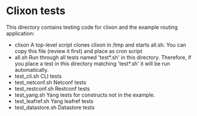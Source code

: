 # Clixon tests

This directory contains testing code for clixon and the example
routing application:
- clixon    A top-level script clones clixon in /tmp and starts all.sh. You can copy this file (review it first) and place as cron script
- all.sh    Run through all tests named 'test*.sh' in this directory. Therefore, if you place a test in this directory matching 'test*.sh' it will be run automatically. 
- test_cli.sh       CLI tests
- test_netconf.sh   Netconf tests
- test_restconf.sh  Restconf tests
- test_yang.sh      Yang tests for constructs not in the example.
- test_leafref.sh   Yang leafref tests
- test_datastore.sh Datastore tests

